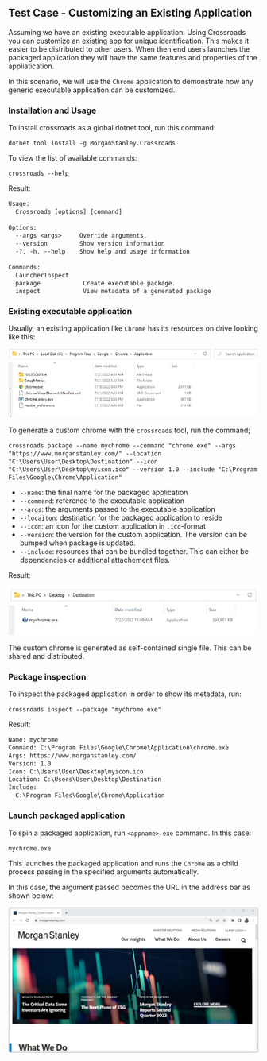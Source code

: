 ## Test Case - Customizing an Existing Application

Assuming we have an existing executable application. Using Crossroads you can customize an existing app for unique identification. This makes it easier to be distributed to other users. When then end users launches the packaged application they will have the same features and properties of the appliatication. 

In this scenario, we will use the `Chrome` application to demonstrate how any generic executable application can be customized.

### Installation and Usage
To install crossroads as a global dotnet tool, run this command:
```
dotnet tool install -g MorganStanley.Crossroads
```

To view the list of available commands:
```
crossroads --help
```

Result:
```
Usage:
  Crossroads [options] [command]

Options:
  --args <args>     Override arguments.
  --version         Show version information
  -?, -h, --help    Show help and usage information

Commands:
  LauncherInspect
  package            Create executable package.
  inspect            View metadata of a generated package
```

### Existing executable application
Usually, an existing application like `Chrome` has its resources on drive looking like this:

<img src="./assets/chrome-structure.jpg">   

To generate a custom chrome with the <code>crossroads</code> tool, run the command;
```
crossroads package --name mychrome --command "chrome.exe" --args "https://www.morganstanley.com/" --location "C:\Users\User\Desktop\Destination" --icon "C:\Users\User\Desktop\myicon.ico" --version 1.0 --include "C:\Program Files\Google\Chrome\Application"
```

- `--name`: the final name for the packaged application
- `--command`: reference to the executable application
- `--args`: the arguments passed to the executable application
- `--locaiton`: destination for the packaged application to reside  
- `--icon`: an icon for the custom application in `.ico`-format
- `--version`: the version for the custom application. The version can be bumped when package is updated.
- `--include`: resources that can be bundled together. This can either be dependencies or additional attachement files.

Result:

<img src="./assets/packaged-app-result.jpg">   

The custom chrome is generated as self-contained single file. This can be shared and distributed.

### Package inspection
To inspect the packaged application in order to show its metadata, run:
```
crossroads inspect --package "mychrome.exe"
```

Result:
```
Name: mychrome
Command: C:\Program Files\Google\Chrome\Application\chrome.exe
Args: https://www.morganstanley.com/
Version: 1.0
Icon: C:\Users\User\Desktop\myicon.ico
Location: C:\Users\User\Desktop\Destination
Include:
  C:\Program Files\Google\Chrome\Application

```

### Launch packaged application
To spin a packaged application, run `<appname>.exe` command. In this case:
```
mychrome.exe
```
This launches the packaged application and runs the `Chrome` as a child process passing in the specified arguments automatically.

In this case, the argument passed becomes the URL in the address bar as shown below:

<img src="./assets/mychrome_output.jpg">   




